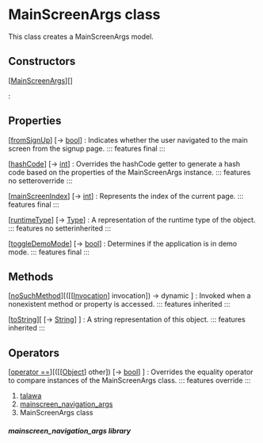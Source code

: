 
<div>

# MainScreenArgs class

</div>


This class creates a MainScreenArgs model.



## Constructors

[[MainScreenArgs](../models_mainscreen_navigation_args/MainScreenArgs/MainScreenArgs.md)][]

:   



## Properties

[[fromSignUp](../models_mainscreen_navigation_args/MainScreenArgs/fromSignUp.md)] [→ [bool](https://api.flutter.dev/flutter/dart-core/bool-class.html)]
:   Indicates whether the user navigated to the main screen from the
    signup page.
    ::: features
    final
    :::

[[hashCode](../models_mainscreen_navigation_args/MainScreenArgs/hashCode.md)] [→ [int](https://api.flutter.dev/flutter/dart-core/int-class.html)]
:   Overrides the hashCode getter to generate a hash code based on the
    properties of the MainScreenArgs instance.
    ::: features
    no setteroverride
    :::

[[mainScreenIndex](../models_mainscreen_navigation_args/MainScreenArgs/mainScreenIndex.md)] [→ [int](https://api.flutter.dev/flutter/dart-core/int-class.html)]
:   Represents the index of the current page.
    ::: features
    final
    :::

[[runtimeType](https://api.flutter.dev/flutter/dart-core/Object/runtimeType.html)] [→ [Type](https://api.flutter.dev/flutter/dart-core/Type-class.html)]
:   A representation of the runtime type of the object.
    ::: features
    no setterinherited
    :::

[[toggleDemoMode](../models_mainscreen_navigation_args/MainScreenArgs/toggleDemoMode.md)] [→ [bool](https://api.flutter.dev/flutter/dart-core/bool-class.html)]
:   Determines if the application is in demo mode.
    ::: features
    final
    :::



## Methods

[[noSuchMethod](https://api.flutter.dev/flutter/dart-core/Object/noSuchMethod.html)][([[[Invocation](https://api.flutter.dev/flutter/dart-core/Invocation-class.md)] invocation]) → dynamic ]
:   Invoked when a nonexistent method or property is accessed.
    ::: features
    inherited
    :::

[[toString](https://api.flutter.dev/flutter/dart-core/Object/toString.html)][ [→ [String](https://api.flutter.dev/flutter/dart-core/String-class.html)] ]
:   A string representation of this object.
    ::: features
    inherited
    :::



## Operators

[[operator ==](../models_mainscreen_navigation_args/MainScreenArgs/operator_equals.md)][([[[Object](https://api.flutter.dev/flutter/dart-core/Object-class.md)] other]) [→ [bool](https://api.flutter.dev/flutter/dart-core/bool-class.html)] ]
:   Overrides the equality operator to compare instances of the
    MainScreenArgs class.
    ::: features
    override
    :::







1.  [talawa](../index.md)
2.  [mainscreen_navigation_args](../models_mainscreen_navigation_args/)
3.  MainScreenArgs class

##### mainscreen_navigation_args library







